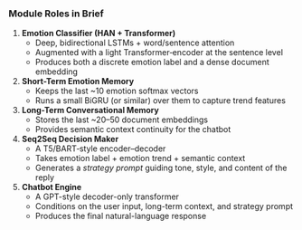 ### Module Roles in Brief

1. **Emotion Classifier (HAN + Transformer)**
   * Deep, bidirectional LSTMs + word/sentence attention
   * Augmented with a light Transformer‐encoder at the sentence level
   * Produces both a discrete emotion label and a dense document embedding
2. **Short-Term Emotion Memory**
   * Keeps the last ~10 emotion softmax vectors
   * Runs a small BiGRU (or similar) over them to capture trend features
3. **Long-Term Conversational Memory**
   * Stores the last ~20–50 document embeddings
   * Provides semantic context continuity for the chatbot
4. **Seq2Seq Decision Maker**
   * A T5/BART‐style encoder–decoder
   * Takes emotion label + emotion trend + semantic context
   * Generates a *strategy prompt* guiding tone, style, and content of the reply
5. **Chatbot Engine**
   * A GPT-style decoder-only transformer
   * Conditions on the user input, long-term context, and strategy prompt
   * Produces the final natural-language response
